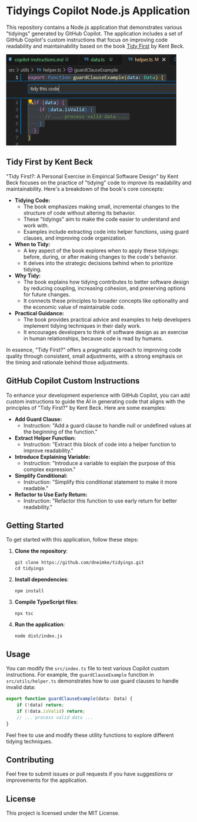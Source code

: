 # Tidyings Copilot Node.js Application

This repository contains a Node.js application that demonstrates various "tidyings" generated by GitHub Copilot. The application includes a set of GitHub Copilot's custom instructions that focus on improving code readability and maintainability based on the book [Tidy First](https://www.google.com.au/books/edition/_/-WndEAAAQBAJ?hl=en&gbpv=0) by Kent Beck.

![Tidyings image](images/tidyings-example.png)

## Tidy First by Kent Beck

"Tidy First?: A Personal Exercise in Empirical Software Design" by Kent Beck focuses on the practice of "tidying" code to improve its readability and maintainability. Here's a breakdown of the book's core concepts:

* **Tidying Code:**
    * The book emphasizes making small, incremental changes to the structure of code without altering its behavior.
    * These "tidyings" aim to make the code easier to understand and work with.
    * Examples include extracting code into helper functions, using guard clauses, and improving code organization.
* **When to Tidy:**
    * A key aspect of the book explores when to apply these tidyings: before, during, or after making changes to the code's behavior.
    * It delves into the strategic decisions behind when to prioritize tidying.
* **Why Tidy:**
    * The book explains how tidying contributes to better software design by reducing coupling, increasing cohesion, and preserving options for future changes.
    * It connects these principles to broader concepts like optionality and the economic value of maintainable code.
* **Practical Guidance:**
    * The book provides practical advice and examples to help developers implement tidying techniques in their daily work.
    * It encourages developers to think of software design as an exercise in human relationships, because code is read by humans.

In essence, "Tidy First?" offers a pragmatic approach to improving code quality through consistent, small adjustments, with a strong emphasis on the timing and rationale behind those adjustments.

## GitHub Copilot Custom Instructions

To enhance your development experience with GitHub Copilot, you can add custom instructions to guide the AI in generating code that aligns with the principles of "Tidy First?" by Kent Beck. Here are some examples:

* **Add Guard Clause:**
    * Instruction: "Add a guard clause to handle null or undefined values at the beginning of the function."
* **Extract Helper Function:**
    * Instruction: "Extract this block of code into a helper function to improve readability."
* **Introduce Explaining Variable:**
    * Instruction: "Introduce a variable to explain the purpose of this complex expression."
* **Simplify Conditional:**
    * Instruction: "Simplify this conditional statement to make it more readable."
* **Refactor to Use Early Return:**
    * Instruction: "Refactor this function to use early return for better readability."

## Getting Started

To get started with this application, follow these steps:

1. **Clone the repository**:

   ```pwsh
   git clone https://github.com/dneimke/tidyings.git
   cd tidyings
   ```

2. **Install dependencies**:

   ```pwsh
   npm install
   ```

3. **Compile TypeScript files**:

   ```pwsh
   npx tsc
   ```

4. **Run the application**:

   ```pwsh
   node dist/index.js
   ```

## Usage

You can modify the `src/index.ts` file to test various Copilot custom instructions. For example, the `guardClauseExample` function in `src/utils/helper.ts` demonstrates how to use guard clauses to handle invalid data:

```typescript
export function guardClauseExample(data: Data) {
    if (!data) return;
    if (!data.isValid) return;
    // ... process valid data ...
}
```

Feel free to use and modify these utility functions to explore different tidying techniques.

## Contributing

Feel free to submit issues or pull requests if you have suggestions or improvements for the application.

## License

This project is licensed under the MIT License.
